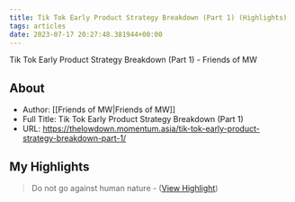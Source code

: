 ```yaml
---
title: Tik Tok Early Product Strategy Breakdown (Part 1) (Highlights)
tags: articles
date: 2023-07-17 20:27:48.381944+00:00
---
```

Tik Tok Early Product Strategy Breakdown (Part 1) - Friends of MW

## About
- Author: [[Friends of MW|Friends of MW]]
- Full Title: Tik Tok Early Product Strategy Breakdown (Part 1)
- URL: https://thelowdown.momentum.asia/tik-tok-early-product-strategy-breakdown-part-1/

## My Highlights
> Do not go against human nature
\-  ([View Highlight](https://read.readwise.io/read/01h5jrk8pn4e8ewrn6v54tn0bk))

